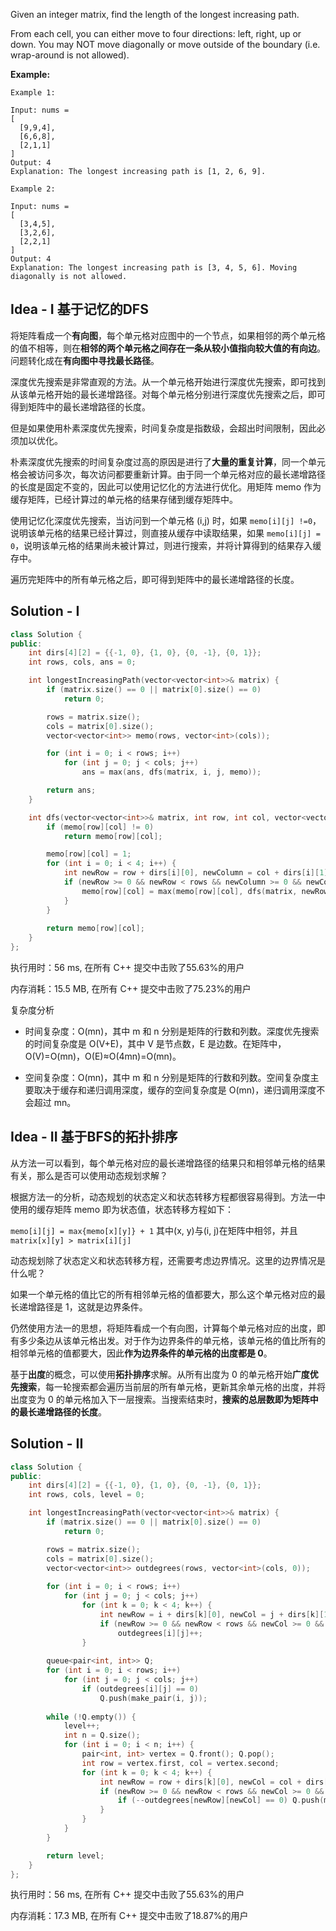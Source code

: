 Given an integer matrix, find the length of the longest increasing path.

From each cell, you can either move to four directions: left, right, up or down. You may NOT move diagonally or move outside of the boundary (i.e. wrap-around is not allowed).



**Example:**
```
Example 1:

Input: nums = 
[
  [9,9,4],
  [6,6,8],
  [2,1,1]
] 
Output: 4 
Explanation: The longest increasing path is [1, 2, 6, 9].

Example 2:

Input: nums = 
[
  [3,4,5],
  [3,2,6],
  [2,2,1]
] 
Output: 4 
Explanation: The longest increasing path is [3, 4, 5, 6]. Moving diagonally is not allowed.
```

## Idea - I 基于记忆的DFS

将矩阵看成一个**有向图**，每个单元格对应图中的一个节点，如果相邻的两个单元格的值不相等，则在**相邻的两个单元格之间存在一条从较小值指向较大值的有向边**。问题转化成在**有向图中寻找最长路径**。

深度优先搜索是非常直观的方法。从一个单元格开始进行深度优先搜索，即可找到从该单元格开始的最长递增路径。对每个单元格分别进行深度优先搜索之后，即可得到矩阵中的最长递增路径的长度。

但是如果使用朴素深度优先搜索，时间复杂度是指数级，会超出时间限制，因此必须加以优化。

朴素深度优先搜索的时间复杂度过高的原因是进行了**大量的重复计算**，同一个单元格会被访问多次，每次访问都要重新计算。由于同一个单元格对应的最长递增路径的长度是固定不变的，因此可以使用记忆化的方法进行优化。用矩阵 memo 作为缓存矩阵，已经计算过的单元格的结果存储到缓存矩阵中。

使用记忆化深度优先搜索，当访问到一个单元格 (i,j) 时，如果 `memo[i][j] !=0`，说明该单元格的结果已经计算过，则直接从缓存中读取结果，如果 `memo[i][j] = 0`，说明该单元格的结果尚未被计算过，则进行搜索，并将计算得到的结果存入缓存中。

遍历完矩阵中的所有单元格之后，即可得到矩阵中的最长递增路径的长度。

## Solution - I

```c++
class Solution {
public:
    int dirs[4][2] = {{-1, 0}, {1, 0}, {0, -1}, {0, 1}};
    int rows, cols, ans = 0;

    int longestIncreasingPath(vector<vector<int>>& matrix) {
        if (matrix.size() == 0 || matrix[0].size() == 0)
            return 0;

        rows = matrix.size();
        cols = matrix[0].size();
        vector<vector<int>> memo(rows, vector<int>(cols));

        for (int i = 0; i < rows; i++)
            for (int j = 0; j < cols; j++)
                ans = max(ans, dfs(matrix, i, j, memo));

        return ans;
    }

    int dfs(vector<vector<int>>& matrix, int row, int col, vector<vector<int>>& memo) {
        if (memo[row][col] != 0)
            return memo[row][col];

        memo[row][col] = 1;
        for (int i = 0; i < 4; i++) {
            int newRow = row + dirs[i][0], newColumn = col + dirs[i][1];
            if (newRow >= 0 && newRow < rows && newColumn >= 0 && newColumn < cols && matrix[newRow][newColumn] > matrix[row][col]) {
                memo[row][col] = max(memo[row][col], dfs(matrix, newRow, newColumn, memo) + 1);
            }
        }
        
        return memo[row][col];
    }
};
```

执行用时：56 ms, 在所有 C++ 提交中击败了55.63%的用户

内存消耗：15.5 MB, 在所有 C++ 提交中击败了75.23%的用户

复杂度分析

- 时间复杂度：O(mn)，其中 m 和 n 分别是矩阵的行数和列数。深度优先搜索的时间复杂度是 O(V+E)，其中 V 是节点数，E 是边数。在矩阵中，O(V)=O(mn)，O(E)≈O(4mn)=O(mn)。

- 空间复杂度：O(mn)，其中 m 和 n 分别是矩阵的行数和列数。空间复杂度主要取决于缓存和递归调用深度，缓存的空间复杂度是 O(mn)，递归调用深度不会超过 mn。

## Idea - II 基于BFS的拓扑排序

从方法一可以看到，每个单元格对应的最长递增路径的结果只和相邻单元格的结果有关，那么是否可以使用动态规划求解？

根据方法一的分析，动态规划的状态定义和状态转移方程都很容易得到。方法一中使用的缓存矩阵 memo 即为状态值，状态转移方程如下：

`memo[i][j] = max{memo[x][y]} + 1`  其中(x, y)与(i, j)在矩阵中相邻，并且`matrix[x][y] > matrix[i][j]`

动态规划除了状态定义和状态转移方程，还需要考虑边界情况。这里的边界情况是什么呢？

如果一个单元格的值比它的所有相邻单元格的值都要大，那么这个单元格对应的最长递增路径是 1，这就是边界条件。

仍然使用方法一的思想，将矩阵看成一个有向图，计算每个单元格对应的出度，即有多少条边从该单元格出发。对于作为边界条件的单元格，该单元格的值比所有的相邻单元格的值都要大，因此**作为边界条件的单元格的出度都是 0**。

基于**出度**的概念，可以使用**拓扑排序**求解。从所有出度为 0 的单元格开始**广度优先搜索**，每一轮搜索都会遍历当前层的所有单元格，更新其余单元格的出度，并将出度变为 0 的单元格加入下一层搜索。当搜索结束时，**搜索的总层数即为矩阵中的最长递增路径的长度**。

## Solution - II

```c++
class Solution {
public:
    int dirs[4][2] = {{-1, 0}, {1, 0}, {0, -1}, {0, 1}};
    int rows, cols, level = 0;

    int longestIncreasingPath(vector<vector<int>>& matrix) {
        if (matrix.size() == 0 || matrix[0].size() == 0)
            return 0;

        rows = matrix.size();
        cols = matrix[0].size();
        vector<vector<int>> outdegrees(rows, vector<int>(cols, 0));
        
        for (int i = 0; i < rows; i++)
            for (int j = 0; j < cols; j++)
                for (int k = 0; k < 4; k++) {
                    int newRow = i + dirs[k][0], newCol = j + dirs[k][1];
                    if (newRow >= 0 && newRow < rows && newCol >= 0 && newCol < cols && matrix[newRow][newCol] > matrix[i][j])
                        outdegrees[i][j]++;
                }
        
        queue<pair<int, int>> Q;
        for (int i = 0; i < rows; i++)
            for (int j = 0; j < cols; j++)
                if (outdegrees[i][j] == 0)
                    Q.push(make_pair(i, j));
                    
        while (!Q.empty()) {
            level++;
            int n = Q.size();
            for (int i = 0; i < n; i++) {
                pair<int, int> vertex = Q.front(); Q.pop();
                int row = vertex.first, col = vertex.second;
                for (int k = 0; k < 4; k++) {
                    int newRow = row + dirs[k][0], newCol = col + dirs[k][1];
                    if (newRow >= 0 && newRow < rows && newCol >= 0 && newCol < cols && matrix[newRow][newCol] < matrix[row][col]) {
                        if (--outdegrees[newRow][newCol] == 0) Q.push(make_pair(newRow, newCol));
                    }
                }
            }
        }

        return level;
    }
};
```

执行用时：56 ms, 在所有 C++ 提交中击败了55.63%的用户

内存消耗：17.3 MB, 在所有 C++ 提交中击败了18.87%的用户
